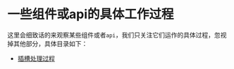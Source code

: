 # 一些组件或api的具体工作过程

这里会细致话的来观察某些组件或者`api`，我们只关注它们运作的具体过程，忽视掉其他部分，具体目录如下：

- [插槽处理过程](./插槽的处理过程/REAMDE.md)
